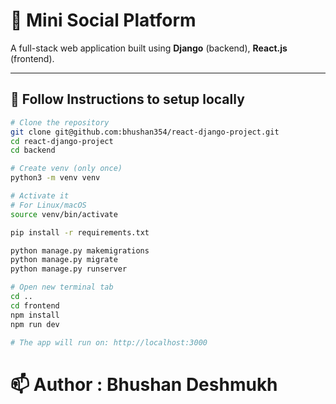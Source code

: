 # 🔗 Mini Social Platform

A full-stack web application built using **Django** (backend), **React.js** (frontend).

---

## 📁 Follow Instructions to setup locally



```bash
# Clone the repository
git clone git@github.com:bhushan354/react-django-project.git
cd react-django-project
cd backend

# Create venv (only once)
python3 -m venv venv

# Activate it
# For Linux/macOS
source venv/bin/activate

pip install -r requirements.txt

python manage.py makemigrations
python manage.py migrate
python manage.py runserver

# Open new terminal tab
cd ..
cd frontend
npm install
npm run dev

# The app will run on: http://localhost:3000
```

# 📫 Author : Bhushan Deshmukh

